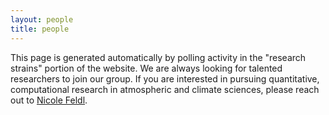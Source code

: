 ```yaml
---
layout: people
title: people
---
```


This page is generated automatically by polling activity in the "research strains" portion of the website. We are always looking for talented researchers to join our group. If you are interested in pursuing quantitative, computational research in atmospheric and climate sciences, please reach out to [Nicole Feldl](https://eps.ucsc.edu/faculty/Profiles/fac-only.php?uid=nfeldl). 

 
